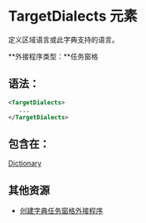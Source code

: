 
# <a name="targetdialects-element"></a>TargetDialects 元素
定义区域语言或此字典支持的语言。

 **外接程序类型：**任务窗格


## <a name="syntax"></a>语法：


```XML
<TargetDialects>
   ...
</TargetDialects>
```


## <a name="contained-in"></a>包含在：

[Dictionary](../../reference/manifest/dictionary.md)


## <a name="additional-resources"></a>其他资源



- [创建字典任务窗格外接程序](../../docs/word/dictionary-task-pane-add-ins.md)
    
